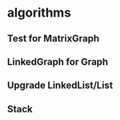 # algorithms

## Test for MatrixGraph 
## LinkedGraph for Graph 
## Upgrade LinkedList/List 
## Stack
